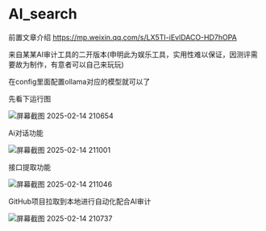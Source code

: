 # AI_search

前置文章介绍 https://mp.weixin.qq.com/s/LX5TI-iEvlDACO-HD7hOPA

来自某某AI审计工具的二开版本(申明此为娱乐工具，实用性难以保证，因测评需要故为制作，有意者可以自己来玩玩)

在config里面配置ollama对应的模型就可以了

先看下运行图

![屏幕截图 2025-02-14 210654](https://github.com/user-attachments/assets/d2be7553-63ed-413f-b5d9-3e5ac5f9da3a)





Ai对话功能

![屏幕截图 2025-02-14 211001](https://github.com/user-attachments/assets/001cd620-fd05-41e2-a6fa-ffee17c2b68d)



接口提取功能


![屏幕截图 2025-02-14 211046](https://github.com/user-attachments/assets/d8ca5e4d-0752-4fbe-b7ac-016863fce602)


GitHub项目拉取到本地进行自动化配合AI审计

![屏幕截图 2025-02-14 210737](https://github.com/user-attachments/assets/667867e9-7919-4154-bd6d-fdfe9f2d35b5)

